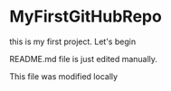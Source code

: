 # MyFirstGitHubRepo
this is my first project. Let's begin

README.md file is just edited manually.

This file was modified locally
